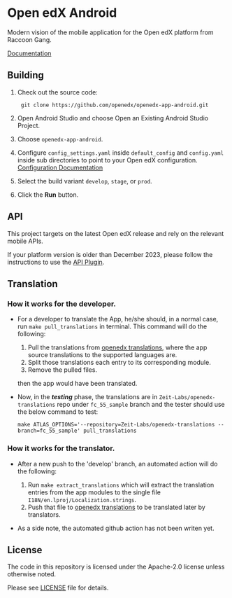 # Open edX Android

Modern vision of the mobile application for the Open edX platform from Raccoon Gang.

[Documentation](Documentation/Documentation.md)

## Building

1. Check out the source code:

        git clone https://github.com/openedx/openedx-app-android.git

2. Open Android Studio and choose Open an Existing Android Studio Project.

3. Choose ``openedx-app-android``.

4. Configure `config_settings.yaml` inside `default_config` and `config.yaml` inside sub directories to point to your Open edX configuration. [Configuration Documentation](./Documentation/ConfigurationManagement.md)

5. Select the build variant ``develop``, ``stage``, or ``prod``.

6. Click the **Run** button.

## API
This project targets on the latest Open edX release and rely on the relevant mobile APIs.

If your platform version is older than December 2023, please follow the instructions to use the [API Plugin](./Documentation/APIs_Compatibility.md).

## Translation
### How it works for the developer.
- For a developer to translate the App, he/she should, in a normal case,  run `make pull_translations` in terminal. This command will do the following:
   1. Pull the translations from [openedx translations](https://github.com/openedx/openedx-translations), where the app source translations to the supported languages are.
   2. Split those translations each entry to its corresponding module. 
   3. Remove the pulled files.
   
  then the app would have been translated.

- Now, in the ***testing*** phase, the translations are in `Zeit-Labs/openedx-translations` repo under `fc_55_sample` branch and the tester should use the below command to test:
    ```
  make ATLAS_OPTIONS='--repository=Zeit-Labs/openedx-translations --branch=fc_55_sample' pull_translations
  ```
### How it works for the translator.
- After a new push to the 'develop' branch, an automated action will do the following:
  1. Run `make extract_translations` which will extract the translation entries from the app modules to the single file `I18N/en.lproj/Localization.strings`.
  2. Push that file to [openedx translations](https://github.com/openedx/openedx-translations) to be translated later by translators.

- As a side note, the automated github action has not been writen yet.

## License

The code in this repository is licensed under the Apache-2.0 license unless otherwise noted.

Please see [LICENSE](https://github.com/openedx/openedx-app-android/blob/main/LICENSE) file for details.
